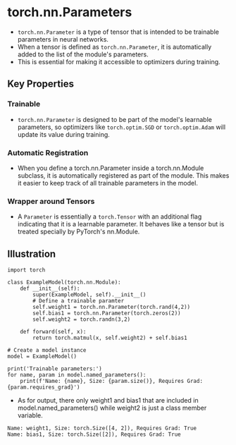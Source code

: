 # torch.nn.Parameters

* `torch.nn.Parameter` is a type of tensor that is intended to be trainable parameters in neural networks.
* When a tensor is defined as `torch.nn.Parameter`, it is automatically added to the list of the module's parameters.
* This is essential for making it accessible to optimizers during training.

## Key Properties

### Trainable

* `torch.nn.Parameter` is designed to be part of the model's learnable parameters, so optimizers like `torch.optim.SGD` or `torch.optim.Adam` will update its value during training.

### Automatic Registration

* When you define a torch.nn.Parameter inside a torch.nn.Module subclass, it is automatically registered as part of the module. This makes it easier to keep track of all trainable parameters in the model.

### Wrapper around Tensors

* A `Parameter` is essentially a `torch.Tensor` with an additional flag indicating that it is a learnable parameter. It behaves like a tensor but is treated specially by PyTorch's nn.Module.

## Illustration

```
import torch

class ExampleModel(torch.nn.Module):
    def __init__(self):
        super(ExampleModel, self).__init__()
        # Define a trainable paramter
        self.weight1 = torch.nn.Parameter(torch.rand(4,2))
        self.bias1 = torch.nn.Parameter(torch.zeros(2))
        self.weight2 = torch.randn(3,2)
    
    def forward(self, x):
        return torch.matmul(x, self.weight2) + self.bias1
    
# Create a model instance
model = ExampleModel()

print('Trainable parameters:')
for name, param in model.named_parameters():
    print(f'Name: {name}, Size: {param.size()}, Requires Grad: {param.requires_grad}')
```

* As for output, there only weight1 and bias1 that are included in model.named_parameters() while weight2 is just a class member variable.
```
Name: weight1, Size: torch.Size([4, 2]), Requires Grad: True
Name: bias1, Size: torch.Size([2]), Requires Grad: True
```
